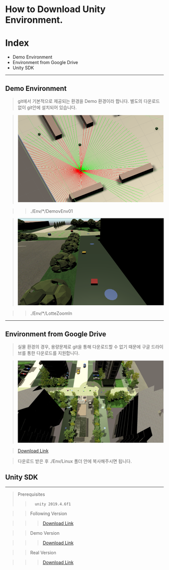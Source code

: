 # How to Download Unity Environment.

# Index

- Demo Environment
- Environment from Google Drive
- Unity SDK

-------------------------------

## Demo Environment

>   git에서 기본적으로 제공되는 환경을 Demo 환경이라 합니다. 별도의 다운로드 없이 git안에 설치되어 있습니다.

>   ![](./images/Demo02.png)

>   >   ./Env/*/DemovEnv01

>   ![](./images/Demo03.png)


>   >   ./Env/*/LotteZoomIn

-------------------------------

## Environment from Google Drive

>   실물 환경의 경우, 용량문제로 git을 통해 다운로드할 수 없기 때문에 구글 드라이브를 통한 다운로드를 지원합니다.

>   ![](./images/Demo04.png)

>   [Download Link][downloadEnvLink]

[downloadEnvLink]:https://drive.google.com/file/d/19URIScNmonaG8pDJv6_h3eeYtkHaMiLv/view?usp=sharing

> 다운로드 받은 후 ./Env/Linux 폴더 안에 복사해주시면 됩니다.


## Unity SDK

------------------------------

>   Prerequisites
>   >       unity 2019.4.6f1

>   > Following Version

>   >   >[Download Link][downloadFollowing]

>   >Demo Version

>   >   >[Download Link][downloadDemo]

>   >Real Version

>   >   >[Download Link][downloadReal]



[downloadFollowing]:https://drive.google.com/file/d/1-Pu9HQA9Lz8XYia6-sGAOL7HyB5nrzOm/view?usp=sharing
[downloadDemo]:https://drive.google.com/file/d/1-WZWSUy9RdkD8YHswuNyV9Wp6Eip6pL0/view?usp=sharing
[downloadReal]:https://drive.google.com/file/d/1ZQxzFQMEjPJGeNgwSbPF9vnmZvRBfE-I/view?usp=sharing
